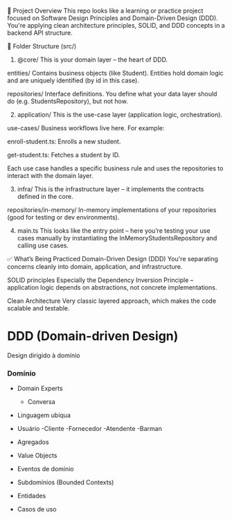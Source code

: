 🧠 Project Overview
This repo looks like a learning or practice project focused on Software Design Principles and Domain-Driven Design (DDD). You're applying clean architecture principles, SOLID, and DDD concepts in a backend API structure.

📁 Folder Structure (src/)
1. @core/
This is your domain layer – the heart of DDD.

entities/
Contains business objects (like Student). Entities hold domain logic and are uniquely identified (by id in this case).

repositories/
Interface definitions. You define what your data layer should do (e.g. StudentsRepository), but not how.

2. application/
This is the use-case layer (application logic, orchestration).

use-cases/ Business workflows live here. For example:

enroll-student.ts: Enrolls a new student.

get-student.ts: Fetches a student by ID.

Each use case handles a specific business rule and uses the repositories to interact with the domain layer.

3. infra/
This is the infrastructure layer – it implements the contracts defined in the core.

repositories/in-memory/
In-memory implementations of your repositories (good for testing or dev environments).

4. main.ts
This looks like the entry point – here you’re testing your use cases manually by instantiating the InMemoryStudentsRepository and calling use cases.

✅ What’s Being Practiced
Domain-Driven Design (DDD)
You're separating concerns cleanly into domain, application, and infrastructure.

SOLID principles
Especially the Dependency Inversion Principle – application logic depends on abstractions, not concrete implementations.

Clean Architecture
Very classic layered approach, which makes the code scalable and testable.












# DDD (Domain-driven Design)

Design dirigido à domínio

### Domínio

- Domain Experts
    - Conversa
- Linguagem ubíqua

- Usuário
    -Cliente
    -Fornecedor
    -Atendente
    -Barman

- Agregados
- Value Objects
- Eventos de domínio
- Subdomínios (Bounded Contexts)
- Entidades
- Casos de uso 
